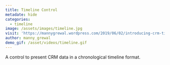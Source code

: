 ```yaml
---
title: Timeline Control
metadate: hide
categories:
  - timeline
image: /assets/images/timeline.jpg
visit: 'https://mannygrewal.wordpress.com/2019/06/02/introducing-crm-timeline-control/'
author: manny_grewal
demo_gif: /asset/videos/timeline.gif
---
```


A control to present CRM data in a chronological timeline format.
